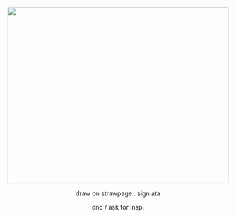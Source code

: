 
<p align="center">
  <img width="500" height="400" src= "https://github.com/user-attachments/assets/e2afc9e7-124f-4d6e-896e-54fa71c1cbd1"
"

</p>



<p align="center">
	draw on strawpage . sign ata
</p>

<p align= "center">
dnc / ask for insp.
  

  
  
